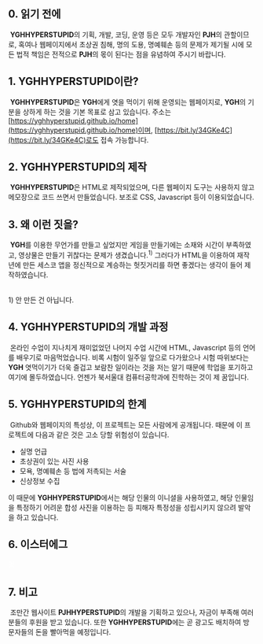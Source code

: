 ## 0. 읽기 전에
&nbsp;**YGHHYPERSTUPID**의 기획, 개발, 코딩, 운영 등은 모두 개발자인 **PJH**의 관할이므로, 혹여나 웹페이지에서 초상권 침해, 명의 도용, 명예훼손 등의 문제가 제기될 시에 모든 법적 책임은 전적으로 **PJH**의 몫이 된다는 점을 유념하여 주시기 바랍니다.
 
## 1. YGHHYPERSTUPID이란?
&nbsp;**YGHHYPERSTUPID**은 **YGH**에게 엿을 먹이기 위해 운영되는 웹페이지로, **YGH**의 기분을 상하게 하는 것을 기본 목표로 삼고 있습니다. 주소는 [https://yghhyperstupid.github.io/home](https://yghhyperstupid.github.io/home)이며, [https://bit.ly/34GKe4C](https://bit.ly/34GKe4C)로도 접속 가능합니다.

## 2. YGHHYPERSTUPID의 제작
&nbsp;**YGHHYPERSTUPID**은 HTML로 제작되었으며, 다른 웹페이지 도구는 사용하지 않고 메모장으로 코드 쓰면서 만들었습니다. 보조로 CSS, Javascript 등이 이용되었습니다.

## 3. 왜 이런 짓을?
&nbsp;**YGH**를 이용한 무언가를 만들고 싶었지만 게임을 만들기에는 소재와 시간이 부족하였고, 영상물은 만들기 귀찮다는 문제가 생겼습니다.<sup>1)</sup> 그러다가 HTML을 이용하여 재작년에 만든 세스코 앱을 정신적으로 계승하는 헛짓거리를 하면 좋겠다는 생각이 들어 제작하였습니다.

<br>
1&#41; 안 만든 건 아닙니다.

## 4. YGHHYPERSTUPID의 개발 과정
&nbsp;온라인 수업이 지나치게 재미없었던 나머지 수업 시간에 HTML, Javascript 등의 언어를 배우기로 마음먹었습니다. 비록 시험이 일주일 앞으로 다가왔으나 시험 따위보다는 **YGH** 엿먹이기가 더욱 즐겁고 보람찬 일이라는 것을 저는 알기 때문에 학업을 포기하고 여기에 몰두하였습니다. 언젠가 북서울대 컴퓨터공학과에 진학하는 것이 제 꿈입니다.

## 5. YGHHYPERSTUPID의 한계
&nbsp;Github와 웹페이지의 특성상, 이 프로젝트는 모든 사람에게 공개됩니다. 때문에 이 프로젝트에 다음과 같은 것은 고소 당할 위험성이 있습니다.
* 실명 언급
* 초상권이 있는 사진 사용
* 모욕, 명예훼손 등 법에 저촉되는 서술
* 신상정보 수집

이 때문에 **YGHHYPERSTUPID**에서는 해당 인물의 이니셜을 사용하였고, 해당 인물임을 특정하기 어려운 합성 사진을 이용하는 등 피해자 특정성을 성립시키지 않으려 발악을 하고 있습니다.

## 6. 이스터에그
<span style="color:white">엄</span>

## 7. 비고
&nbsp;조만간 웹사이트 **PJHHYPERSTUPID**의 개발을 기획하고 있으나, 자금이 부족해 여러분들의 후원을 받고 있습니다. 또한 **YGHHYPERSTUPID**에는 곧 광고도 배치하여 방문자들의 돈을 빨아먹을 예정입니다.

